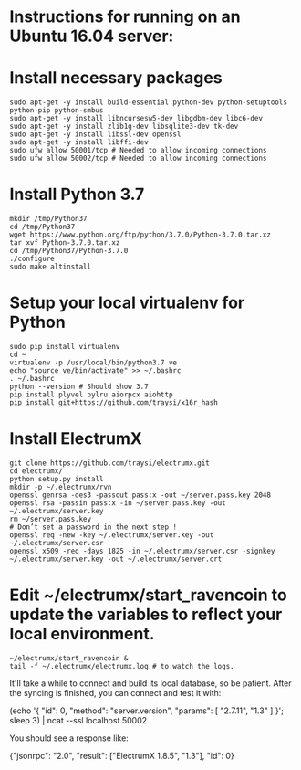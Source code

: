 # Instructions for running on an Ubuntu 16.04 server:

# Install necessary packages

	sudo apt-get -y install build-essential python-dev python-setuptools python-pip python-smbus
	sudo apt-get -y install libncursesw5-dev libgdbm-dev libc6-dev
	sudo apt-get -y install zlib1g-dev libsqlite3-dev tk-dev
	sudo apt-get -y install libssl-dev openssl
	sudo apt-get -y install libffi-dev
	sudo ufw allow 50001/tcp # Needed to allow incoming connections
	sudo ufw allow 50002/tcp # Needed to allow incoming connections

# Install Python 3.7

	mkdir /tmp/Python37
	cd /tmp/Python37
	wget https://www.python.org/ftp/python/3.7.0/Python-3.7.0.tar.xz
	tar xvf Python-3.7.0.tar.xz
	cd /tmp/Python37/Python-3.7.0
	./configure
	sudo make altinstall

# Setup your local virtualenv for Python

	sudo pip install virtualenv
	cd ~
	virtualenv -p /usr/local/bin/python3.7 ve 
	echo "source ve/bin/activate" >> ~/.bashrc
	. ~/.bashrc
	python --version # Should show 3.7
	pip install plyvel pylru aiorpcx aiohttp
	pip install git+https://github.com/traysi/x16r_hash

# Install ElectrumX

	git clone https://github.com/traysi/electrumx.git
	cd electrumx/
	python setup.py install
	mkdir -p ~/.electrumx/rvn
	openssl genrsa -des3 -passout pass:x -out ~/server.pass.key 2048
	openssl rsa -passin pass:x -in ~/server.pass.key -out ~/.electrumx/server.key
	rm ~/server.pass.key
	# Don’t set a password in the next step !
	openssl req -new -key ~/.electrumx/server.key -out ~/.electrumx/server.csr
	openssl x509 -req -days 1825 -in ~/.electrumx/server.csr -signkey ~/.electrumx/server.key -out ~/.electrumx/server.crt

# Edit ~/electrumx/start_ravencoin to update the variables to reflect your local environment.

	~/electrumx/start_ravencoin &
	tail -f ~/.electrumx/electrumx.log # to watch the logs.

It'll take a while to connect and build its local database, so be patient. After the syncing is finished, you can connect and test it with:

(echo '{ "id": 0, "method": "server.version", "params": [ "2.7.11", "1.3" ] }'; sleep 3) | ncat --ssl localhost 50002

You should see a response like:

{"jsonrpc": "2.0", "result": ["ElectrumX 1.8.5", "1.3"], "id": 0}

